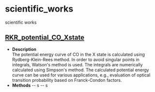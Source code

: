 # scientific_works
scientific works

## [RKR_potential_CO_Xstate](https://github.com/ksonod/scientific_works/tree/master/RKR_potential_CO_Xstate)
- <strong>Description</strong>  
The potential energy curve of CO in the X state is calculated using Rydberg-Klein-Rees method. In order to avoid singular points in integrals, Watson's method is used. The integrals are numerically calculated using Simpson's method. The calculated potential energy curve can be used for various applications, e.g., evaluation of optical transition probability based on Franck-Condon factors.  
- <strong>Methods</strong>
-- s
-- s
